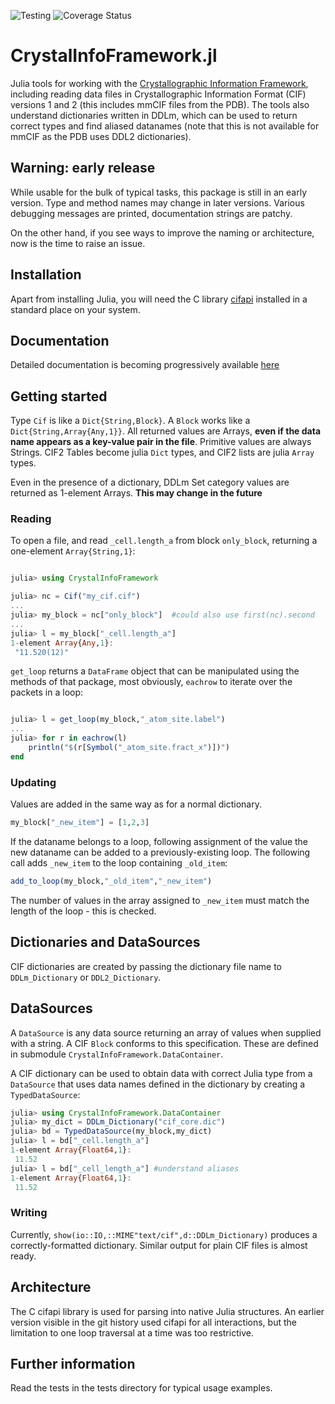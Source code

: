 ![Testing](https://github.com/jamesrhester/CrystalInfoFramework.jl/workflows/Run%20tests/badge.svg)
![Coverage Status](https://coveralls.io/repos/github/jamesrhester/CrystalInfoFramework.jl/badge.svg?branch=master)
# CrystalInfoFramework.jl

Julia tools for working with the
[Crystallographic Information Framework](https://www.iucr.org/resources/cif), 
including reading data files in Crystallographic Information Format (CIF) 
versions 1 and 2 (this includes mmCIF files from the PDB). The tools also
understand dictionaries written in DDLm, which can be used to return correct
types and find aliased datanames (note that this is not available for mmCIF
as the PDB uses DDL2 dictionaries).

## Warning: early release

While usable for the bulk of typical tasks, this package is still in
an early version. Type and method names may change in later versions.
Various debugging messages are printed, documentation strings are patchy.

On the other hand, if you see ways to improve the naming or architecture, 
now is the time to raise an issue.

## Installation

Apart from installing Julia, you will need the C library
[cifapi](https://github.com/COMCIFS/cif_api) installed in a standard
place on your system.

## Documentation

Detailed documentation is becoming progressively available 
[here](https://jamesrhester.github.io/CrystalInfoFramework.jl/dev)

## Getting started

Type ``Cif`` is like a ``Dict{String,Block}``. A
``Block`` works like a ``Dict{String,Array{Any,1}}``.  All returned
values are Arrays, **even if the data name appears as a key-value
pair in the file**. Primitive values are always Strings. 
CIF2 Tables become julia ``Dict`` types, and CIF2 lists are julia 
``Array`` types.

Even in the presence of a dictionary, DDLm Set category values are
returned as 1-element Arrays. **This may change in the future**

### Reading

To open a file, and read ``_cell.length_a`` from block ``only_block``, 
returning a one-element ``Array{String,1}``:

```julia

julia> using CrystalInfoFramework

julia> nc = Cif("my_cif.cif")
...
julia> my_block = nc["only_block"]  #could also use first(nc).second
...
julia> l = my_block["_cell.length_a"]
1-element Array{Any,1}:
 "11.520(12)"
```

``get_loop`` returns a ``DataFrame`` object that can be manipulated using the 
methods of that package, most obviously, ``eachrow`` to iterate over the
packets in a loop:

```julia

julia> l = get_loop(my_block,"_atom_site.label")
...
julia> for r in eachrow(l)
    println("$(r[Symbol("_atom_site.fract_x")])")
end
```

### Updating

Values are added in the same way as for a normal dictionary.

```julia
my_block["_new_item"] = [1,2,3]
```

If the dataname belongs to a loop, following assignment of the value the
new dataname can be added to a previously-existing loop. The following
call adds ``_new_item`` to the loop containing ``_old_item``:

```julia
add_to_loop(my_block,"_old_item","_new_item")
```

The number of values in the array assigned to ``_new_item`` must match
the length of the loop - this is checked.

## Dictionaries and DataSources

CIF dictionaries are created by passing the dictionary file name to
``DDLm_Dictionary`` or ``DDL2_Dictionary``.

## DataSources

A ``DataSource`` is any data source returning an array of values when
supplied with a string.  A CIF ``Block`` conforms to this specification.
These are defined in submodule ``CrystalInfoFramework.DataContainer``.

A CIF dictionary can be used to obtain data with correct Julia type from
a ``DataSource`` that uses data names defined in the dictionary by 
creating a ``TypedDataSource``:

```julia
julia> using CrystalInfoFramework.DataContainer
julia> my_dict = DDLm_Dictionary("cif_core.dic")
julia> bd = TypedDataSource(my_block,my_dict)
julia> l = bd["_cell.length_a"]
1-element Array{Float64,1}:
 11.52
julia> l = bd["_cell_length_a"] #understand aliases
1-element Array{Float64,1}:
 11.52
```

### Writing

Currently, `show(io::IO,::MIME"text/cif",d::DDLm_Dictionary)` produces
a correctly-formatted dictionary. Similar output for plain CIF files is
almost ready.

## Architecture

The C cifapi library is used for parsing into native Julia structures. An
earlier version visible in the git history used cifapi for all interactions,
but the limitation to one loop traversal at a time was too restrictive.

## Further information

Read the tests in the tests directory for typical usage examples.
